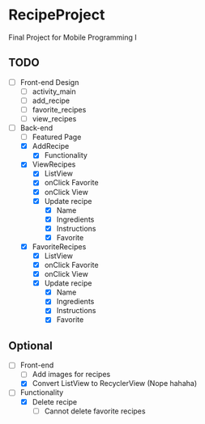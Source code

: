 # RecipeProject
Final Project for Mobile Programming I

## TODO
- [ ] Front-end Design
  - [ ] activity_main
  - [ ] add_recipe
  - [ ] favorite_recipes
  - [ ] view_recipes

- [ ] Back-end
  - [ ] Featured Page
  - [X] AddRecipe
    - [X] Functionality
  - [X] ViewRecipes
    - [X] ListView
    - [X] onClick Favorite
    - [X] onClick View
    - [X] Update recipe
      - [X] Name
      - [X] Ingredients
      - [X] Instructions
      - [X] Favorite
  - [X] FavoriteRecipes
    - [X] ListView
    - [X] onClick Favorite
    - [X] onClick View
    - [X] Update recipe
      - [X] Name
      - [X] Ingredients
      - [X] Instructions
      - [X] Favorite
       
## Optional
- [ ] Front-end
  - [ ] Add images for recipes
  - [X] Convert ListView to RecyclerView (Nope hahaha)
- [ ] Functionality
  - [X] Delete recipe
    - [ ] Cannot delete favorite recipes
